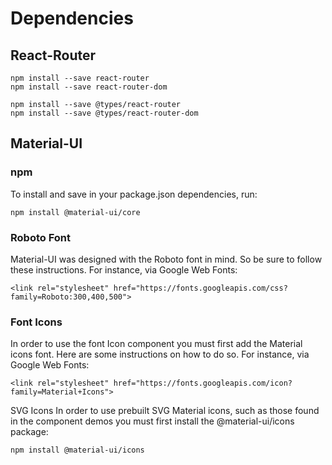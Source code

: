 
# Dependencies


## React-Router

```
npm install --save react-router
npm install --save react-router-dom

npm install --save @types/react-router
npm install --save @types/react-router-dom
```

## Material-UI

### npm 
To install and save in your package.json dependencies, run:
```
npm install @material-ui/core
```

### Roboto Font

Material-UI was designed with the Roboto font in mind. So be sure to follow these instructions. For instance, via Google Web Fonts:
```
<link rel="stylesheet" href="https://fonts.googleapis.com/css?family=Roboto:300,400,500">
```

### Font Icons

In order to use the font Icon component you must first add the Material icons font. Here are some instructions on how to do so. For instance, via Google Web Fonts:
```
<link rel="stylesheet" href="https://fonts.googleapis.com/icon?family=Material+Icons">
```

SVG Icons
In order to use prebuilt SVG Material icons, such as those found in the component demos you must first install the @material-ui/icons package:
```
npm install @material-ui/icons
```